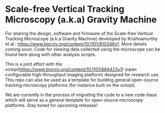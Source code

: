 # Scale-free Vertical Tracking Microscopy (a.k.a) Gravity Machine
For sharing the design, software and firmware of the Scale-free Vertical Tracking Microscope (a.k.a Gravity Machine) developed by Krishnamurthy et al.: https://www.biorxiv.org/content/10.1101/610246v1. More details coming soon.
Code for viewing data collected using the microscope can be found here along with other analysis scripts. 

This is a joint effort with the octopi(https://www.biorxiv.org/content/10.1101/684423v1) (open configurable high-throughput imaging platform) designed for research use. This repo can also be used as a template for building general open-source tracking microscopy platforms (for instance built on the octopi).

We are currently in the process of migrating the code to a new code-base which will serve as a general template for open-source microscopy platforms. Stay tuned for upcoming releases!




